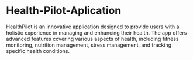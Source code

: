 # Health-Pilot-Aplication
HealthPilot is an innovative application designed to provide users with a holistic experience in managing and enhancing their health. The app offers advanced features covering various aspects of health, including fitness monitoring, nutrition management, stress management, and tracking specific health conditions.

